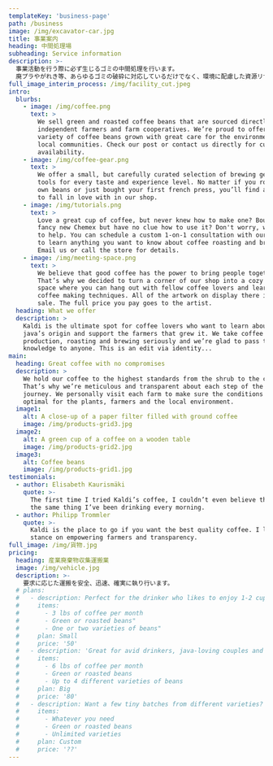 ```yaml
---
templateKey: 'business-page'
path: /business
image: /img/excavator-car.jpg
title: 事業案内
heading: 中間処理場
subheading: Service information
description: >-
  事業活動を行う際に必ず生じるゴミの中間処理を行います。
  廃プラやがれき等、あらゆるゴミの破砕に対応しているだけでなく、環境に配慮した資源リサイクルにも力を入れて取り組んでいます。
full_image_interim_process: /img/facility_cut.jpeg
intro:
  blurbs:
    - image: /img/coffee.png
      text: >
        We sell green and roasted coffee beans that are sourced directly from
        independent farmers and farm cooperatives. We’re proud to offer a
        variety of coffee beans grown with great care for the environment and
        local communities. Check our post or contact us directly for current
        availability.
    - image: /img/coffee-gear.png
      text: >
        We offer a small, but carefully curated selection of brewing gear and
        tools for every taste and experience level. No matter if you roast your
        own beans or just bought your first french press, you’ll find a gadget
        to fall in love with in our shop.
    - image: /img/tutorials.png
      text: >
        Love a great cup of coffee, but never knew how to make one? Bought a
        fancy new Chemex but have no clue how to use it? Don't worry, we’re here
        to help. You can schedule a custom 1-on-1 consultation with our baristas
        to learn anything you want to know about coffee roasting and brewing.
        Email us or call the store for details.
    - image: /img/meeting-space.png
      text: >
        We believe that good coffee has the power to bring people together.
        That’s why we decided to turn a corner of our shop into a cozy meeting
        space where you can hang out with fellow coffee lovers and learn about
        coffee making techniques. All of the artwork on display there is for
        sale. The full price you pay goes to the artist.
  heading: What we offer
  description: >
    Kaldi is the ultimate spot for coffee lovers who want to learn about their
    java’s origin and support the farmers that grew it. We take coffee
    production, roasting and brewing seriously and we’re glad to pass that
    knowledge to anyone. This is an edit via identity...
main:
  heading: Great coffee with no compromises
  description: >
    We hold our coffee to the highest standards from the shrub to the cup.
    That’s why we’re meticulous and transparent about each step of the coffee’s
    journey. We personally visit each farm to make sure the conditions are
    optimal for the plants, farmers and the local environment.
  image1:
    alt: A close-up of a paper filter filled with ground coffee
    image: /img/products-grid3.jpg
  image2:
    alt: A green cup of a coffee on a wooden table
    image: /img/products-grid2.jpg
  image3:
    alt: Coffee beans
    image: /img/products-grid1.jpg
testimonials:
  - author: Elisabeth Kaurismäki
    quote: >-
      The first time I tried Kaldi’s coffee, I couldn’t even believe that was
      the same thing I’ve been drinking every morning.
  - author: Philipp Trommler
    quote: >-
      Kaldi is the place to go if you want the best quality coffee. I love their
      stance on empowering farmers and transparency.
full_image: /img/貨物.jpg
pricing:
  heading: 産業廃棄物収集運搬業
  image: /img/vehicle.jpg
  description: >-
    要求に応じた運搬を安全、迅速、確実に執り行います。
  # plans:
  #   - description: Perfect for the drinker who likes to enjoy 1-2 cups per day.
  #     items:
  #       - 3 lbs of coffee per month
  #       - Green or roasted beans"
  #       - One or two varieties of beans"
  #     plan: Small
  #     price: '50'
  #   - description: 'Great for avid drinkers, java-loving couples and bigger crowds'
  #     items:
  #       - 6 lbs of coffee per month
  #       - Green or roasted beans
  #       - Up to 4 different varieties of beans
  #     plan: Big
  #     price: '80'
  #   - description: Want a few tiny batches from different varieties? Try our custom plan
  #     items:
  #       - Whatever you need
  #       - Green or roasted beans
  #       - Unlimited varieties
  #     plan: Custom
  #     price: '??'
---
```

